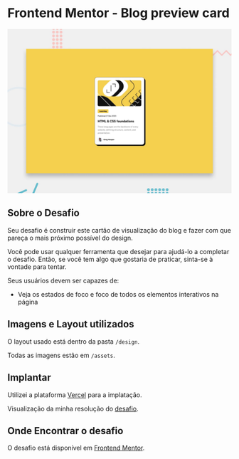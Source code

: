 # Frontend Mentor - Blog preview card

![Design preview for the Blog preview card coding challenge](./design/desktop-preview.jpg)

## Sobre o Desafio

Seu desafio é construir este cartão de visualização do blog e fazer com que pareça o mais próximo possível do design.

Você pode usar qualquer ferramenta que desejar para ajudá-lo a completar o desafio. Então, se você tem algo que gostaria de praticar, sinta-se à vontade para tentar.

Seus usuários devem ser capazes de:

- Veja os estados de foco e foco de todos os elementos interativos na página

## Imagens e Layout utilizados

O layout usado está dentro da pasta `/design`.

Todas as imagens estão em `/assets`.

## Implantar

Utilizei a plataforma [Vercel](https://vercel.com/) para a implatação.

Visualização  da minha resolução do [desafio](https://desafios-blog-preview-card.vercel.app/).

## Onde Encontrar o desafio

O desafio está disponível em [Frontend Mentor](https://www.frontendmentor.io/).

